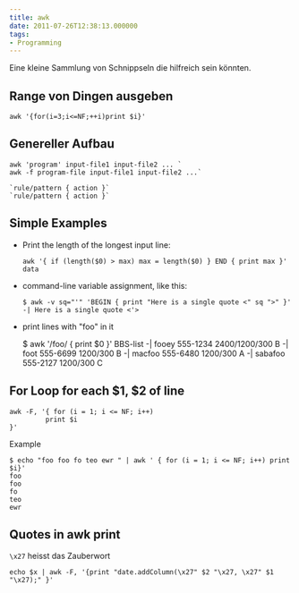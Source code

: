 ```yaml
---
title: awk
date: 2011-07-26T12:38:13.000000
tags: 
- Programming
---
```



Eine kleine Sammlung von Schnippseln die hilfreich sein könnten.

## Range von Dingen ausgeben

    awk '{for(i=3;i<=NF;++i)print $i}' 

## Genereller Aufbau

    awk 'program' input-file1 input-file2 ... `
    awk -f program-file input-file1 input-file2 ...`

    `rule/pattern { action }`
    `rule/pattern { action }`

## Simple Examples

* Print the length of the longest input line:

    `awk '{ if (length($0) > max) max = length($0) } END { print max }' data`

* command-line variable assignment, like this:

    `$ awk -v sq="'" 'BEGIN { print "Here is a single quote <" sq ">" }'`
    `-| Here is a single quote <'>`

* print lines with "foo" in it

    $ awk '/foo/ { print $0 }' BBS-list
    -| fooey        555-1234     2400/1200/300     B
    -| foot         555-6699     1200/300          B
    -| macfoo       555-6480     1200/300          A
    -| sabafoo      555-2127     1200/300          C

## For Loop for each $1, $2 of line

~~~
awk -F, '{ for (i = 1; i <= NF; i++)
         print $i
}'
~~~

Example

~~~
$ echo "foo foo fo teo ewr " | awk ' { for (i = 1; i <= NF; i++) print $i}'
foo
foo
fo
teo
ewr
~~~

## Quotes in awk print

`\x27` heisst das Zauberwort

~~~
echo $x | awk -F, '{print "date.addColumn(\x27" $2 "\x27, \x27" $1 "\x27);" }'
~~~
